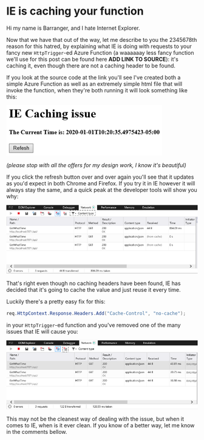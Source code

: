 # IE is caching your function

Hi my name is Barranger, and I hate Internet Explorer.

Now that we have that out of the way, let me describe to you the 2345678th reason for this hatred, by explaining what IE is doing with requests to your fancy new `HttpTrigger`-ed Azure Function (a waaaaaay less fancy function we'll use for this post can be found here **ADD LINK TO SOURCE**): it's caching it, even though there are not a caching header to be found.

If you look at the source code at the link you'll see I've created both a simple Azure Function as well as an extremely simple html file that will invoke the function, when they're both running it will look something like this:

![Screenshot](./images/Screenshot.PNG) 

*(please stop with all the offers for my design work, I know it's beautiful)*

If you click the refresh button over and over again you'll see that it updates as you'd expect in both Chrome and Firefox.  If you try it in IE however it will always stay the same, and a quick peak at the developer tools will show you why:

![Cached Response](./images/CachedResponse.png)

That's right even though no caching headers have been found, IE has decided that it's going to cache the value and just reuse it every time.  

Luckily there's a pretty easy fix for this:

```c#
req.HttpContext.Response.Headers.Add("Cache-Control", "no-cache");
```

in your `HttpTrigger`-ed function and you've removed one of the many issues that IE will cause you:

![Not Cached Response](./images/NotCachedResponse.png)

This may not be the cleanest way of dealing with the issue, but when it comes to IE, when is it ever clean.  If you know of a better way, let me know in the comments bellow.